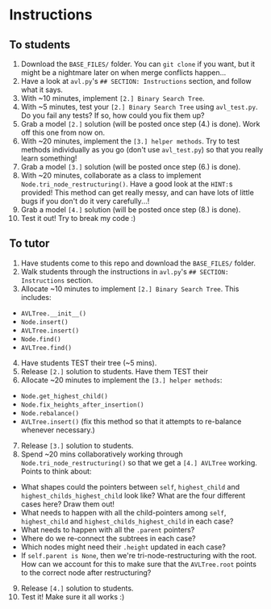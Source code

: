 # Instructions

## To students
1. Download the `BASE_FILES/` folder. You can `git clone` if you want, but it might be a nightmare later on when merge conflicts happen...
2. Have a look at `avl.py`'s `## SECTION: Instructions` section, and follow what it says.
3. With ~10 minutes, implement `[2.] Binary Search Tree`.
4. With ~5 minutes, test your `[2.] Binary Search Tree` using `avl_test.py`. Do you fail any tests? If so, how could you fix them up?
5. Grab a model `[2.]` solution (will be posted once step (4.) is done). Work off this one from now on.
6. With ~20 minutes, implement the `[3.] helper methods`. Try to test methods individually as you go (don't use `avl_test.py`) so that you really learn something!
7. Grab a model `[3.]` solution (will be posted once step (6.) is done).
8. With ~20 minutes, collaborate as a class to implement `Node.tri_node_restructuring()`. Have a good look at the `HINT:`s provided! This method can get really messy, and can have lots of little bugs if you don't do it very carefully...!
9. Grab a model `[4.]` solution (will be posted once step (8.) is done).
10. Test it out! Try to break my code :)

## To tutor
1. Have students come to this repo and download the `BASE_FILES/` folder.
2. Walk students through the instructions in `avl.py`'s `## SECTION: Instructions` section.
3. Allocate ~10 minutes to implement `[2.] Binary Search Tree`. This includes:
  - `AVLTree.__init__()`
  - `Node.insert()`
  - `AVLTree.insert()`
  - `Node.find()`
  - `AVLTree.find()`
4. Have students TEST their tree (~5 mins).
5. Release `[2.]` solution to students. Have them TEST their
6. Allocate ~20 minutes to implement the `[3.] helper methods`:
  - `Node.get_highest_child()`
  - `Node.fix_heights_after_insertion()`
  - `Node.rebalance()`
  - `AVLTree.insert()` (fix this method so that it attempts to re-balance whenever necessary.)
7. Release `[3.]` solution to students.
8. Spend ~20 mins collaboratively working through `Node.tri_node_restructuring()` so that we get a `[4.] AVLTree` working. Points to think about:
  - What shapes could the pointers between `self`, `highest_child` and `highest_childs_highest_child` look like? What are the four different cases here? Draw them out!
  - What needs to happen with all the child-pointers among `self`, `highest_child` and `highest_childs_highest_child` in each case?
  - What needs to happen with all the `.parent` pointers?
  - Where do we re-connect the subtrees in each case?
  - Which nodes might need their `.height` updated in each case?
  - If `self.parent is None`, then we're tri-node-restructuring with the root. How can we account for this to make sure that the `AVLTree.root` points to the correct node after restructuring?
9. Release `[4.]` solution to students.
10. Test it! Make sure it all works :)
